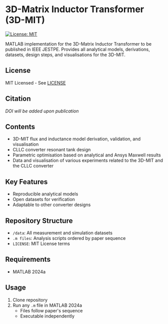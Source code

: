 # 3D-Matrix Inductor Transformer (3D-MIT)
[![License: MIT](https://img.shields.io/badge/License-MIT-yellow.svg)](https://opensource.org/licenses/MIT)

MATLAB implementation for the 3D-Matrix Inductor Transformer to be published in IEEE JESTPE. Provides all analytical models, derivations, datasets, design steps, and visualisations for the 3D-MIT.

## License
MIT Licensed - See [LICENSE](LICENSE)

## Citation
_DOI will be added upon publication_

## Contents
- 3D-MIT flux and inductance model derivation, validation, and visualisation
- CLLC converter resonant tank design
- Parametric optimisation based on analytical and Ansys Maxwell results
- Data and visualisation of various experiments related to the 3D-MIT and the CLLC converter

## Key Features
- Reproducible analytical models
- Open datasets for verification
- Adaptable to other converter designs

## Repository Structure
- `/data`: All measurement and simulation datasets
- `.m files`: Analysis scripts ordered by paper sequence
- `LICENSE`: MIT License terms

## Requirements
- MATLAB 2024a

## Usage
1. Clone repository
2. Run any `.m` file in MATLAB 2024a
   - Files follow paper's sequence
   - Executable independently
